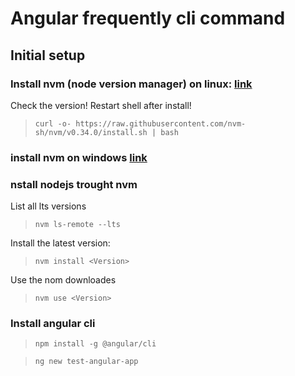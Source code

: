 # Angular frequently cli command

## Initial setup

### Install nvm (node version manager) on linux: [link](https://github.com/nvm-sh/nvm)
Check the version! Restart shell after install!
>`curl -o- https://raw.githubusercontent.com/nvm-sh/nvm/v0.34.0/install.sh | bash`



### install nvm on windows [link](https://github.com/coreybutler/nvm-windows)

### nstall nodejs trought nvm
List all lts versions
>`nvm ls-remote --lts`

Install the latest version:
>`nvm install <Version>`

Use the nom downloades 
>`nvm use <Version>`

### Install angular cli

>`npm install -g @angular/cli`

>`ng new test-angular-app`
